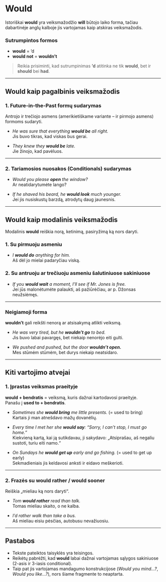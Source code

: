 # Would

Istoriškai **would** yra veiksmažodžio **will** būtojo laiko forma, tačiau dabartinėje anglų kalboje jis vartojamas kaip atskiras veiksmažodis.

### Sutrumpintos formos
- **would** = ’d  
- **would not** = **wouldn’t**

> Reikia prisiminti, kad sutrumpinimas **’d** atitinka ne tik **would**, bet ir **should** bei **had**.

---

## Would kaip pagalbinis veiksmažodis

### 1. Future-in-the-Past formų sudarymas
Antrojo ir trečiojo asmens (amerikietiškame variante – ir pirmojo asmens) formoms sudaryti.

- *He was sure that everything **would be** all right.*  
  Jis buvo tikras, kad viskas bus gerai.

- *They knew they **would be** late.*  
  Jie žinojo, kad pavėluos.

---

### 2. Tariamosios nuosakos (Conditionals) sudarymas
- *Would you please **open** the window?*  
  Ar neatidarytumėte lango?

- *If he shaved his beard, he **would look** much younger.*  
  Jei jis nusiskustų barzdą, atrodytų daug jaunesnis.

---

## Would kaip modalinis veiksmažodis

Modalinis **would** reiškia norą, ketinimą, pasiryžimą ką nors daryti.

### 1. Su pirmuoju asmeniu
- *I **would do** anything for him.*  
  Aš dėl jo mielai padaryčiau viską.

### 2. Su antruoju ar trečiuoju asmeniu šalutiniuose sakiniuose
- *If you **would wait** a moment, I’ll see if Mr. Jones is free.*  
  Jei jūs malonėtumėte palaukti, aš pažiūrėčiau, ar p. Džonsas neužsiėmęs.

---

### Neigiamoji forma
**wouldn’t** gali reikšti nenorą ar atsisakymą atlikti veiksmą.

- *He was very tired, but he **wouldn’t go** to bed.*  
  Jis buvo labai pavargęs, bet niekaip nenorėjo eiti gulti.

- *We pushed and pushed, but the door **wouldn’t open.***  
  Mes stūmėm stūmėm, bet durys niekaip neatsidaro.

---

## Kiti vartojimo atvejai

### 1. Įprastas veiksmas praeityje
**would + bendratis** = veiksmą, kuris dažnai kartodavosi praeityje.  
Panašu į **used to + bendratis**.

- *Sometimes she **would bring** me little presents.* (= used to bring)  
  Kartais ji man atnešdavo mažų dovanėlių.

- *Every time I met her she **would say**: “Sorry, I can’t stop, I must go home.”*  
  Kiekvieną kartą, kai ją sutikdavau, ji sakydavo: „Atsiprašau, aš negaliu sustoti, turiu eiti namo.“

- *On Sundays he **would get up** early and go fishing.* (= used to get up early)  
  Sekmadieniais jis keldavosi anksti ir eidavo meškerioti.

---

### 2. Frazės su **would rather / would sooner**
Reiškia „mieliau ką nors daryti“.

- *Tom **would rather** read than talk.*  
  Tomas mieliau skaito, o ne kalba.

- *I’d rather walk than take a bus.*  
  Aš mieliau eisiu pėsčias, autobusu nevažiuosiu.

---

## Pastabos
- Tekste pateiktos taisyklės yra teisingos.  
- Reikėtų pabrėžti, kad **would** labai dažnai vartojamas sąlygos sakiniuose (2-asis ir 3-iasis conditional).  
- Taip pat jis vartojamas mandagumo konstrukcijose (*Would you mind…?*, *Would you like…?*), nors šiame fragmente to neaptarta.
